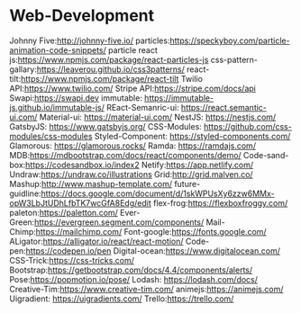 # Web-Development
Johnny Five:http://johnny-five.io/
particles:https://speckyboy.com/particle-animation-code-snippets/
particle react js:https://www.npmjs.com/package/react-particles-js
css-pattern-gallary:https://leaverou.github.io/css3patterns/
react-tilt:https://www.npmjs.com/package/react-tilt
Twilio API:https://www.twilio.com/
Stripe API:https://stripe.com/docs/api
Swapi:https://swapi.dev
immutable: https://immutable-js.github.io/immutable-js/
REact-Semanric-ui: https://react.semantic-ui.com/
Material-ui: https://material-ui.com/
NestJS: https://nestjs.com/
GatsbyJS: https://www.gatsbyjs.org/
CSS-Modules: https://github.com/css-modules/css-modules
Styled-Component: https://styled-components.com/
Glamorous: https://glamorous.rocks/
Ramda: https://ramdajs.com/
MDB:https://mdbootstrap.com/docs/react/components/demo/
Code-sand-box:https://codesandbox.io/index2
Netify:https://app.netlify.com/
Undraw:https://undraw.co/illustrations
Grid:http://grid.malven.co/
Mashup:http://www.mashup-template.com/
future-guidline:https://docs.google.com/document/d/1skWPUsXy6zzw6MMx-opW3LbJtUDhLfbTK7wcGfA8Edg/edit
flex-frog:https://flexboxfroggy.com/
paleton:https://paletton.com/
Ever-Green:https://evergreen.segment.com/components/
Mail-Chimp:https://mailchimp.com/
Font-google:https://fonts.google.com/
ALigator:https://alligator.io/react/react-motion/
Code-pen:https://codepen.io/pen
Digital-ocean:https://www.digitalocean.com/
CSS-Trick:https://css-tricks.com/
Bootstrap:https://getbootstrap.com/docs/4.4/components/alerts/
Pose:https://popmotion.io/pose/
Lodash: https://lodash.com/docs/  
Creative-Tim:https://www.creative-tim.com/
animejs:https://animejs.com/
Uigradient: https://uigradients.com/
Trello:https://trello.com/ 
